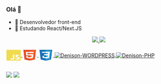 ### Olá 👋


- 🔭 Desenvolvedor front-end
- 🌱 Estudando React/Next.JS

<div align="center">
  <a href="https://github.com/denisonmka">
  <img height="140em" src="https://github-readme-stats.vercel.app/api?username=denisonmka&show_icons=true&theme=dracula&include_all_commits=true&count_private=true"/>
  <img height="140em" src="https://github-readme-stats.vercel.app/api/top-langs/?username=denisonmka&layout=compact&langs_count=7&theme=dracula"/>
</div>
<div style="display: inline_block"><br>
  <img align="center" alt="Denison-Js" height="30" width="40" src="https://raw.githubusercontent.com/devicons/devicon/master/icons/javascript/javascript-plain.svg">
  <img align="center" alt="Denison-HTML" height="30" width="40" src="https://raw.githubusercontent.com/devicons/devicon/master/icons/html5/html5-original.svg">
  <img align="center" alt="Denison-CSS" height="30" width="40" src="https://raw.githubusercontent.com/devicons/devicon/master/icons/css3/css3-original.svg">
  <img align="center" alt="Denison-WORDPRESS" height="30" width="40" src="https://cdn.jsdelivr.net/gh/devicons/devicon/icons/wordpress/wordpress-plain.svg" />
  <img align="center" alt="Denison-PHP" height="30" width="40" src="https://cdn.jsdelivr.net/gh/devicons/devicon/icons/php/php-plain.svg" />

</div>
  
  ##
 
<div> 
  <a href = "mailto:denison.mkaa@gmail.com"><img src="https://img.shields.io/badge/-Gmail-%23333?style=for-the-badge&logo=gmail&logoColor=white" target="_blank"></a>
  <a href="https://www.linkedin.com/in/denison-alexandre/" target="_blank"><img src="https://img.shields.io/badge/-LinkedIn-%230077B5?style=for-the-badge&logo=linkedin&logoColor=white" target="_blank"></a>  
</div>
